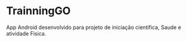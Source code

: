 # TrainningGO
App Android desenvolvido para projeto de iniciação cientifica, Saude e atividade Fisica.

